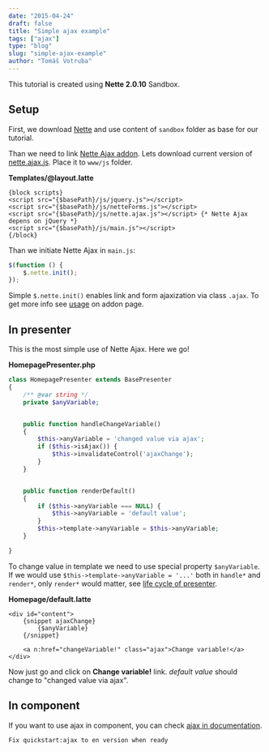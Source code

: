 ```yaml
---
date: "2015-04-24"
draft: false
title: "Simple ajax example"
tags: ["ajax"]
type: "blog"
slug: "simple-ajax-example"
author: "Tomáš Votruba"
---
```


This tutorial is created using **Nette 2.0.10** Sandbox.


## Setup

First, we download [Nette](www:download) and use content of `sandbox` folder as base for our tutorial.

Than we need to link [Nette Ajax addon](http://addons.nette.org/cs/nette-ajax-js). Lets download current version of [nette.ajax.js](https://github.com/vojtech-dobes/nette.ajax.js). Place it to `www/js` folder.


**Templates/@layout.latte**

```latte
{block scripts}
<script src="{$basePath}/js/jquery.js"></script>
<script src="{$basePath}/js/netteForms.js"></script>
<script src="{$basePath}/js/nette.ajax.js"></script> {* Nette Ajax depens on jQuery *}
<script src="{$basePath}/js/main.js"></script>
{/block}
```

Than we initiate Nette Ajax in `main.js`:

```js
$(function () {
    $.nette.init();
});
```

Simple `$.nette.init()` enables link and form ajaxization via class `.ajax`. To get more info see [usage](https://github.com/vojtech-dobes/nette.ajax.js#usage) on addon page.


## In presenter

This is the most simple use of Nette Ajax. Here we go!

**HomepagePresenter.php**

```php
class HomepagePresenter extends BasePresenter
{
	/** @var string */
	private $anyVariable;


	public function handleChangeVariable()
	{
		$this->anyVariable = 'changed value via ajax';
		if ($this->isAjax()) {
			$this->invalidateControl('ajaxChange');
		}
	}


	public function renderDefault()
	{
		if ($this->anyVariable === NULL) {
			$this->anyVariable = 'default value';
		}
		$this->template->anyVariable = $this->anyVariable;
	}

}

```


To change value in template we need to use special property `$anyVariable`. If we would use `$this->template->anyVariable = '...'` both in `handle*` and `render*`, only `render*` would matter, see [life cycle of presenter](doc:presenters#toc-life-cycle-of-presenter).

**Homepage/default.latte**

```latte
<div id="content">
    {snippet ajaxChange}
        {$anyVariable}
    {/snippet}

    <a n:href="changeVariable!" class="ajax">Change variable!</a>
</div>
```

Now just go and click on **Change variable!** link. *default value* should change to "changed value via ajax".


## In component

If you want to use ajax in component, you can check [ajax in documentation](doc:ajax).

```comment
Fix quickstart:ajax to en version when ready
```
